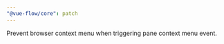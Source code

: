 ```yaml
---
"@vue-flow/core": patch
---
```


Prevent browser context menu when triggering pane context menu event.
